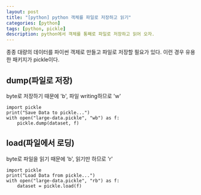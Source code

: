 ```yaml
---
layout: post
title: "[python] python 객체를 파일로 저장하고 읽기"
categories: [python]
tags: [python, pickle]
description: python에서 객체를 통째로 파일로 저장하고 읽어 오자.
---
```

<!-- 
python 객체를 파일로 저장하고 읽기
=====
 -->

종종 대량의 데이터를 파이썬 객제로 만들고 파일로 저장할 필요가 있다.
이런 경우 유용한 패키지가 pickle이다.


## dump(파일로 저장)
byte로 저장하기 때문에 'b', 파일 writing하므로 'w'
```
import pickle
print("Save Data to pickle...")
with open("large-data.pickle", "wb") as f:    
    pickle.dump(dataset, f)
```


## load(파일에서 로딩)
byte로 파일을 읽기 때문에 'b', 읽기만 하므로 'r'
```
import pickle
print("Load Data from pickle...")
with open("large-data.pickle", "rb") as f:    
    dataset = pickle.load(f)
```


